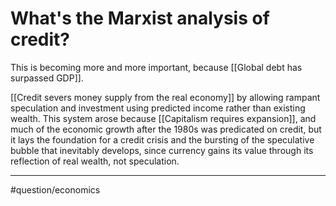 # What's the Marxist analysis of credit?
This is becoming more and more important, because [[Global debt has surpassed GDP]].

[[Credit severs money supply from the real economy]] by allowing rampant speculation and investment using predicted income rather than existing wealth. This system arose because [[Capitalism requires expansion]], and much of the economic growth after the 1980s was predicated on credit, but it lays the foundation for a credit crisis and the bursting of the speculative bubble that inevitably develops, since currency gains its value through its reflection of real wealth, not speculation.

---
#question/economics 